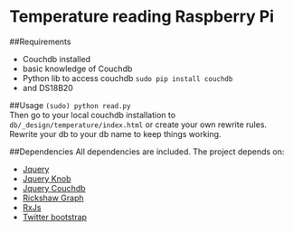 # Temperature reading Raspberry Pi
##Requirements
 * Couchdb installed
 * basic knowledge of Couchdb
 * Python lib to access couchdb `sudo pip install couchdb`
 * and DS18B20

##Usage
 `(sudo) python read.py`  
 Then go to your local couchdb installation to `db/_design/temperature/index.html` or create your own rewrite rules. Rewrite your db to your db name to keep things working.

##Dependencies
All dependencies are included. The project depends on:
 * [Jquery](https://github.com/jquery/jquery)
 * [Jquery Knob](https://github.com/aterrien/jQuery-Knob)
 * [Jquery Couchdb](https://github.com/apache/couchdb/blob/635022b27cf72efe82bc30f56393070f2b842615/share/www/script/jquery.couch.js)
 * [Rickshaw Graph](https%3A%2F%2Fgithub.com%2Fshutterstock%2Frickshaw)
 * [RxJs](https://github.com/Reactive-Extensions/RxJS)
 * [Twitter bootstrap](https://github.com/twbs/bootstrap)
